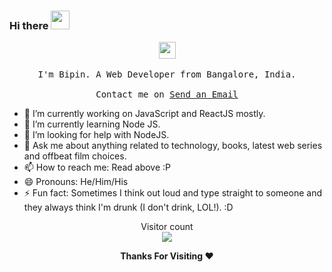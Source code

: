 ### Hi there <img src="https://raw.githubusercontent.com/MartinHeinz/MartinHeinz/master/wave.gif" width="30px">

<p align="center">
  <img src="https://user-images.githubusercontent.com/5679180/79618120-0daffb80-80be-11ea-819e-d2b0fa904d07.gif" width="27px">
  <br><br>
  <samp>
I'm Bipin. A Web Developer from Bangalore, India. 
     <br><br>Contact me on <a href="mailto:bipingwda7.com">Send an Email</a>
  </samp>
</p>

- 🔭 I’m currently working on JavaScript and ReactJS mostly.
- 🌱 I’m currently learning Node JS.
- 🤔 I’m looking for help with NodeJS.
- 💬 Ask me about anything related to technology, books, latest web series and offbeat film choices.
- 📫 How to reach me: Read above :P
- 😄 Pronouns: He/Him/His
- ⚡ Fun fact: Sometimes I think out loud and type straight to someone and they always think I'm drunk (I don't drink, LOL!). :D

<p align="center"> 
  Visitor count<br>
  <img src="https://profile-counter.glitch.me/bipin007/count.svg" />
</p>
<p align="center">
  <b>Thanks For Visiting ❤️</b>
</p>
